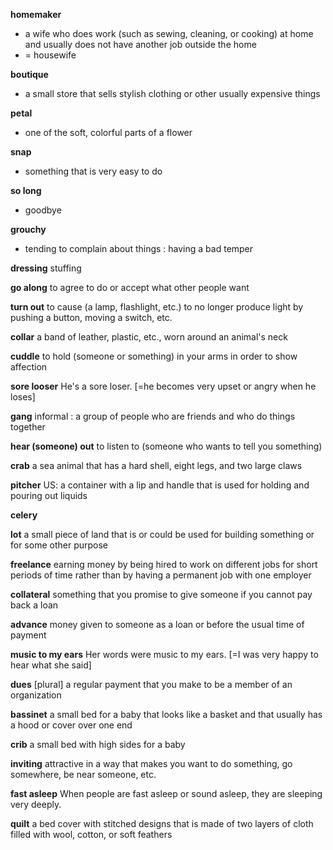 **homemaker**

 - a wife who does work (such as sewing, cleaning, or cooking) at home and usually does not have another job outside the home
 - = housewife

**boutique**

 - a small store that sells stylish clothing or other usually expensive things

**petal**

 - one of the soft, colorful parts of a flower

**snap**

 - something that is very easy to do

**so long**

 - goodbye

**grouchy**

 - tending to complain about things : having a bad temper

**dressing** stuffing

**go along** to agree to do or accept what other people want

**turn out** to cause (a lamp, flashlight, etc.) to no longer produce light by pushing a button, moving a switch, etc.

**collar** a band of leather, plastic, etc., worn around an animal's neck

**cuddle** to hold (someone or something) in your arms in order to show affection

**sore looser** He's a sore loser. [=he becomes very upset or angry when he loses]

**gang** informal : a group of people who are friends and who do things together

**hear (someone) out** to listen to (someone who wants to tell you something)

**crab** a sea animal that has a hard shell, eight legs, and two large claws

**pitcher** US: a container with a lip and handle that is used for holding and pouring out liquids

**celery**

**lot** a small piece of land that is or could be used for building something or for some other purpose

**freelance** earning money by being hired to work on different jobs for short periods of time rather than by having a permanent job with one employer

**collateral** something that you promise to give someone if you cannot pay back a loan

**advance** money given to someone as a loan or before the usual time of payment

**music to my ears** Her words were music to my ears. [=I was very happy to hear what she said]

**dues** [plural] a regular payment that you make to be a member of an organization

**bassinet** a small bed for a baby that looks like a basket and that usually has a hood or cover over one end

**crib** a small bed with high sides for a baby

**inviting** attractive in a way that makes you want to do something, go somewhere, be near someone, etc.

**fast asleep** When people are fast asleep or sound asleep, they are sleeping very deeply.

**quilt** a bed cover with stitched designs that is made of two layers of cloth filled with wool, cotton, or soft feathers